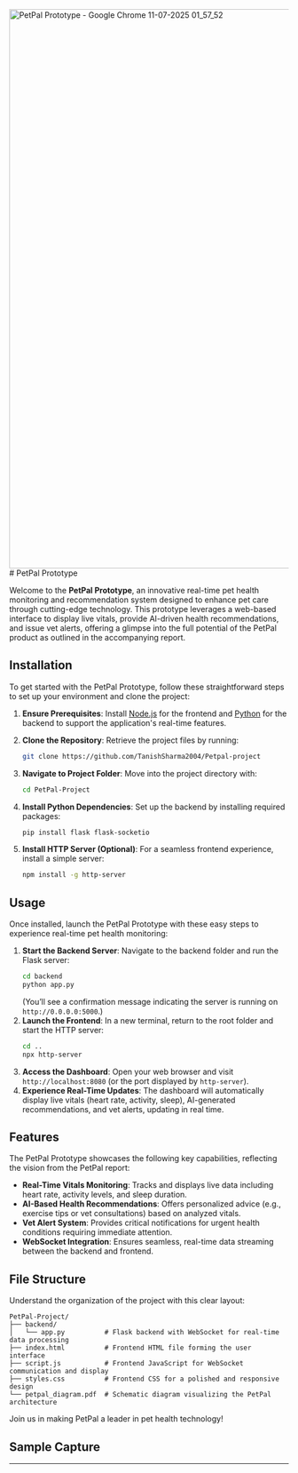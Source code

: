 <img width="1920" height="1007" alt="PetPal Prototype - Google Chrome 11-07-2025 01_57_52" src="https://github.com/user-attachments/assets/6fb35e38-25ff-488f-b9d9-208fe0035ee9" />
# PetPal Prototype

Welcome to the **PetPal Prototype**, an innovative real-time pet health monitoring and recommendation system designed to enhance pet care through cutting-edge technology. This prototype leverages a web-based interface to display live vitals, provide AI-driven health recommendations, and issue vet alerts, offering a glimpse into the full potential of the PetPal product as outlined in the accompanying report.

## Installation

To get started with the PetPal Prototype, follow these straightforward steps to set up your environment and clone the project:

1. **Ensure Prerequisites**: Install [Node.js](https://nodejs.org/) for the frontend and [Python](https://www.python.org/) for the backend to support the application's real-time features.
2. **Clone the Repository**: Retrieve the project files by running:
   ```bash
   git clone https://github.com/TanishSharma2004/Petpal-project
   ```

3. **Navigate to Project Folder**: Move into the project directory with:
   ```bash
   cd PetPal-Project
   ```
4. **Install Python Dependencies**: Set up the backend by installing required packages:
   ```bash
   pip install flask flask-socketio
   ```
5. **Install HTTP Server (Optional)**: For a seamless frontend experience, install a simple server:
   ```bash
   npm install -g http-server
   ```

## Usage

Once installed, launch the PetPal Prototype with these easy steps to experience real-time pet health monitoring:

1. **Start the Backend Server**: Navigate to the backend folder and run the Flask server:
   ```bash
   cd backend
   python app.py
   ```
   (You’ll see a confirmation message indicating the server is running on `http://0.0.0.0:5000`.)
2. **Launch the Frontend**: In a new terminal, return to the root folder and start the HTTP server:
   ```bash
   cd ..
   npx http-server
   ```
3. **Access the Dashboard**: Open your web browser and visit `http://localhost:8080` (or the port displayed by `http-server`).
4. **Experience Real-Time Updates**: The dashboard will automatically display live vitals (heart rate, activity, sleep), AI-generated recommendations, and vet alerts, updating in real time.

## Features

The PetPal Prototype showcases the following key capabilities, reflecting the vision from the PetPal report:

- **Real-Time Vitals Monitoring**: Tracks and displays live data including heart rate, activity levels, and sleep duration.
- **AI-Based Health Recommendations**: Offers personalized advice (e.g., exercise tips or vet consultations) based on analyzed vitals.
- **Vet Alert System**: Provides critical notifications for urgent health conditions requiring immediate attention.
- **WebSocket Integration**: Ensures seamless, real-time data streaming between the backend and frontend.

## File Structure

Understand the organization of the project with this clear layout:

```
PetPal-Project/
├── backend/
│   └── app.py          # Flask backend with WebSocket for real-time data processing
├── index.html          # Frontend HTML file forming the user interface
├── script.js           # Frontend JavaScript for WebSocket communication and display
├── styles.css          # Frontend CSS for a polished and responsive design
└── petpal_diagram.pdf  # Schematic diagram visualizing the PetPal architecture
```

Join us in making PetPal a leader in pet health technology!

## Sample Capture

---
